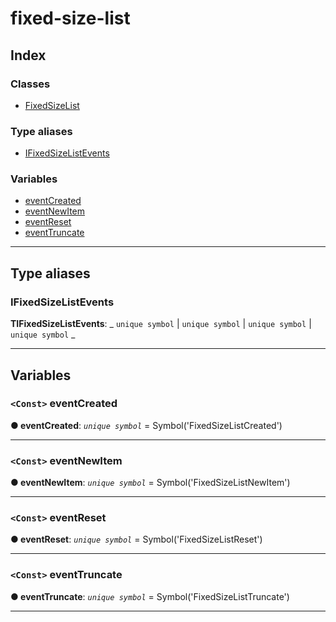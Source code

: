 # fixed-size-list

## Index

### Classes

- [FixedSizeList](classes/fixedsizelist.md)

### Type aliases

- [IFixedSizeListEvents](#ifixedsizelistevents)

### Variables

- [eventCreated](#eventcreated)
- [eventNewItem](#eventnewitem)
- [eventReset](#eventreset)
- [eventTruncate](#eventtruncate)

---

## Type aliases

<a id="ifixedsizelistevents"></a>

### IFixedSizeListEvents

**ΤIFixedSizeListEvents**: _ `unique symbol` &#124; `unique symbol` &#124; `unique symbol` &#124; `unique symbol`
_

---

## Variables

<a id="eventcreated"></a>

### `<Const>` eventCreated

**● eventCreated**: _`unique symbol`_ = Symbol('FixedSizeListCreated')

---

<a id="eventnewitem"></a>

### `<Const>` eventNewItem

**● eventNewItem**: _`unique symbol`_ = Symbol('FixedSizeListNewItem')

---

<a id="eventreset"></a>

### `<Const>` eventReset

**● eventReset**: _`unique symbol`_ = Symbol('FixedSizeListReset')

---

<a id="eventtruncate"></a>

### `<Const>` eventTruncate

**● eventTruncate**: _`unique symbol`_ = Symbol('FixedSizeListTruncate')

---
